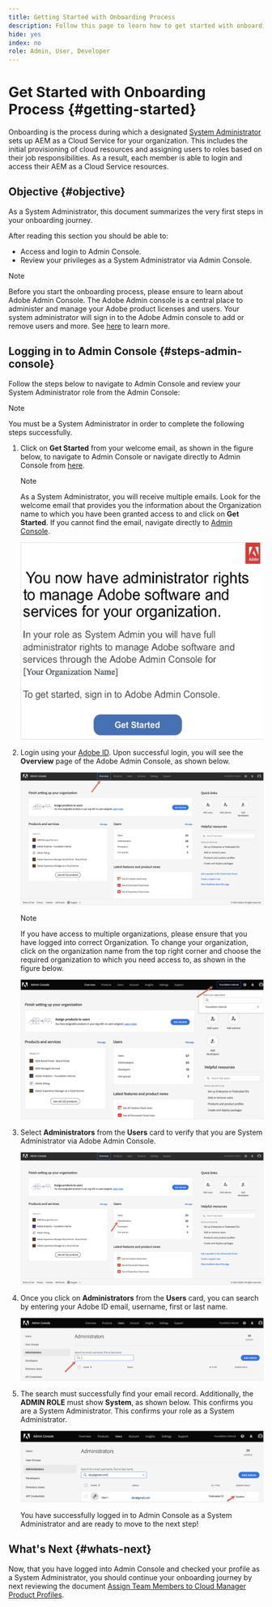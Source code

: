 ```yaml
---
title: Getting Started with Onboarding Process
description: Follow this page to learn how to get started with onboarding journey
hide: yes
index: no
role: Admin, User, Developer 
---
```

# Get Started with Onboarding Process {#getting-started}

Onboarding is the process during which a designated [System Administrator](https://experienceleague.adobe.com/docs/experience-manager-cloud-service/onboarding/onboarding-concepts/system-administrator.html?lang=en) sets up AEM as a Cloud Service for your organization. This includes the initial provisioning of cloud resources and assigning users to roles based on their job responsibilities. As a result, each member is able to login and access their AEM as a Cloud Service resources.

## Objective {#objective}

As a System Administrator, this document summarizes the very first steps in your onboarding journey. 

After reading this section you should be able to:

* Access and login to Admin Console.
* Review your privileges as a System Administrator via Admin Console.

>[!NOTE]
>Before you start the onboarding process, please ensure to learn about Adobe Admin Console. The Adobe Admin console is a central place to administer and manage your Adobe product licenses and users. Your system administrator will sign in to the Adobe Admin console to add or remove users and more. See [here](https://experienceleague.adobe.com/docs/experience-manager-cloud-service/onboarding/onboarding-concepts/admin-console.html?lang=en) to learn more.


## Logging in to Admin Console {#steps-admin-console}

Follow the steps below to navigate to Admin Console and review your System Administrator role from the Admin Console:

>[!NOTE]
>You must be a System Administrator in order to complete the following steps successfully.

1. Click on **Get Started** from your welcome email, as shown in the figure below, to navigate to Admin Console or navigate directly to Admin Console from [here](https://adminconsole.adobe.com).

   >[!NOTE]
   >As a System Administrator, you will receive multiple emails. Look for the welcome email that provides you the information about the Organization name to which you have been granted access to and click on **Get Started**. If you cannot find the email, navigate directly to [Admin Console](https://adminconsole.adobe.com/).

   ![](/help/onboarding/onboarding-journey/assets/sys-admin-getstarted.png)

1. Login using your [Adobe ID](https://experienceleague.adobe.com/docs/experience-manager-cloud-service/onboarding/onboarding-concepts/adobe-id.html?lang=en). Upon successful login, you will see the **Overview** page of the Adobe Admin Console, as shown below. 

   ![](/help/onboarding/onboarding-journey/assets/get-started1.png)

   >[!NOTE]
   >If you have access to multiple organizations, please ensure that you have logged into correct Organization. To change your organization, click on the organization name from the top right corner and choose the required organization to which you need access to, as shown in the figure below.

   ![](/help/onboarding/onboarding-journey/assets/admin-console-orgswitch.png)

1. Select **Administrators** from the **Users** card to verify that you are System Administrator via Adobe Admin Console.

    ![](/help/onboarding/onboarding-journey/assets/get-started2.png)

1. Once you click on **Administrators** from the **Users** card, you can search by entering your Adobe ID email, username, first or last name.

   ![](/help/onboarding/onboarding-journey/assets/get-started3.png)

1. The search must successfully find your email record. Additionally, the **ADMIN ROLE** must show **System**, as shown below. This confirms you are a System Administrator. This confirms your role as a System Administrator.

   ![](/help/onboarding/onboarding-journey/assets/get-started4.png)
   
   You have successfully logged in to Admin Console as a System Administrator and are ready to move to the next step!

## What's Next {#whats-next}

Now, that you have logged into Admin Console and checked your profile as a System Administrator, you should continue your onboarding journey by next reviewing the document [Assign Team Members to Cloud Manager Product Profiles](/help/onboarding/onboarding-journey/assign-team-members-cloud-manager.md).

